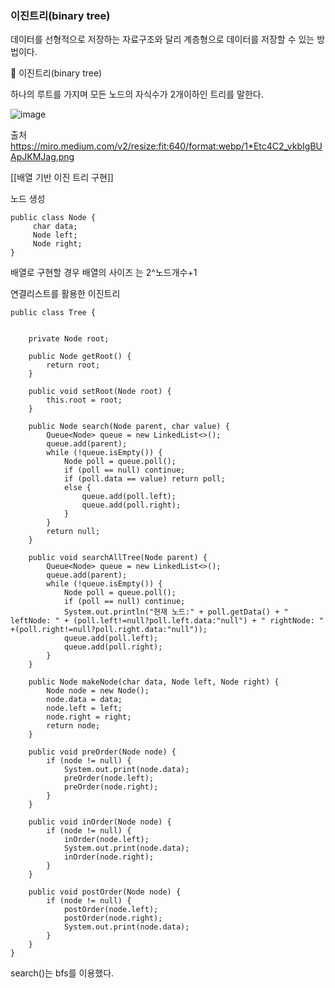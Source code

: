 <h3>이진트리(binary tree)</h3>
데이터를 선형적으로 저장하는 자료구조와 달리 계층형으로 데이터를 저장할 수 있는 방법이다.

🧐 이진트리(binary tree)

하나의 루트를 가지며 모든 노드의 자식수가 2개이하인 트리를 말한다.

![image](https://github.com/Jung-MinGi/dataStructure/assets/118701129/dfebc117-0067-467d-9fd6-5f940cec2410)


출처 https://miro.medium.com/v2/resize:fit:640/format:webp/1*Etc4C2_vkbIgBUApJKMJag.png

[[배열 기반 이진 트리 구현]]

노드 생성
```
public class Node {
     char data;
     Node left;
     Node right;
}
```

배열로 구현할 경우 배열의 사이즈 는 2^노드개수+1

연결리스트를 활용한 이진트리
```
public class Tree {


    private Node root;

    public Node getRoot() {
        return root;
    }

    public void setRoot(Node root) {
        this.root = root;
    }

    public Node search(Node parent, char value) {
        Queue<Node> queue = new LinkedList<>();
        queue.add(parent);
        while (!queue.isEmpty()) {
            Node poll = queue.poll();
            if (poll == null) continue;
            if (poll.data == value) return poll;
            else {
                queue.add(poll.left);
                queue.add(poll.right);
            }
        }
        return null;
    }

    public void searchAllTree(Node parent) {
        Queue<Node> queue = new LinkedList<>();
        queue.add(parent);
        while (!queue.isEmpty()) {
            Node poll = queue.poll();
            if (poll == null) continue;
            System.out.println("현재 노드:" + poll.getData() + " leftNode: " + (poll.left!=null?poll.left.data:"null") + " rightNode: " +(poll.right!=null?poll.right.data:"null"));
            queue.add(poll.left);
            queue.add(poll.right);
        }
    }

    public Node makeNode(char data, Node left, Node right) {
        Node node = new Node();
        node.data = data;
        node.left = left;
        node.right = right;
        return node;
    }

    public void preOrder(Node node) {
        if (node != null) {
            System.out.print(node.data);
            preOrder(node.left);
            preOrder(node.right);
        }
    }

    public void inOrder(Node node) {
        if (node != null) {
            inOrder(node.left);
            System.out.print(node.data);
            inOrder(node.right);
        }
    }

    public void postOrder(Node node) {
        if (node != null) {
            postOrder(node.left);
            postOrder(node.right);
            System.out.print(node.data);
        }
    }
}
```
search()는 bfs를 이용했다.

